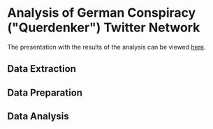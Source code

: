 # Analysis of German Conspiracy ("Querdenker") Twitter Network
 The presentation with the results of the analysis can be viewed [here](https://docs.google.com/presentation/d/1gbxsKshfflN9JF1yDF9Mpha_i7tYfZefF_am4GZNNuI/edit?usp=sharing).

## Data Extraction

## Data Preparation

## Data Analysis
